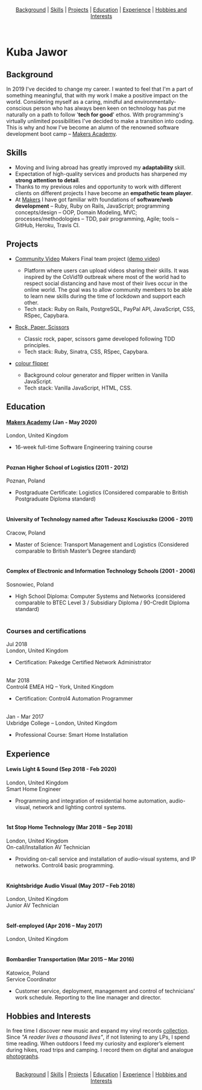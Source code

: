 <p align="center">
</br>
<a href="#background">Background</a> |
<a href="#skills">Skills</a> |
<a href="#projects">Projects</a> |
<a href="#education">Education</a> |
<a href="#experience">Experience</a> |
<a href="#hobbies-and-interests">Hobbies and Interests</a>
</p>
</br>

# Kuba Jawor

## Background

In 2019 I've decided to change my career. I wanted to feel that I'm a part of something meaningful, that with my work I make a positive impact on the world. Considering myself as a caring, mindful and environmentally-conscious person who has always been keen on technology has put me naturally on a path to follow '**tech for good**' ethos. With programming's virtually unlimited possibilities I've decided to make a transition into coding. This is why and how I've become an alumn of the renowned software development boot camp – [Makers Academy](https://makers.tech).

## Skills

-   Moving and living abroad has greatly improved my **adaptability** skill.
-   Expectation of high-quality services and products has sharpened my **strong attention to detail**.
-   Thanks to my previous roles and opportunity to work with different clients on different projects I have become an **empathetic team player**.
-   At [Makers](https://makers.tech) I have got familiar with foundations of **software/web development** – Ruby, Ruby on Rails, JavaScript; programming concepts/design – OOP, Domain Modeling, MVC; processes/methodologies – TDD, pair programming, Agile; tools – GitHub, Heroku, Travis CI.

## Projects

-   [Community Video](https://github.com/plkujaw/co-vid20-20) Makers Final team project ([demo video](https://youtu.be/xNpah5xL_l0?t=2597))

    -   Platform where users can upload videos sharing their skills. It was inspired by the CoVid19 outbreak where most of the world had to respect social distancing and have most of their lives occur in the online world. The goal was to allow community members to be able to learn new skills during the time of lockdown and support each other.
    -   Tech stack: Ruby on Rails, PostgreSQL, PayPal API, JavaScript, CSS, RSpec, Capybara.

-   [Rock, Paper, Scissors](https://github.com/plkujaw/rps-challenge)

    -   Classic rock, paper, scissors game developed following TDD principles.
    -   Tech stack: Ruby, Sinatra, CSS, RSpec, Capybara.

-   [colour flipper](https://github.com/plkujaw/js-colour-flipper)
    -   Background colour generator and flipper written in Vanilla JavaScript.
    -   Tech stack: Vanilla JavaScript, HTML, CSS.

## Education

#### [Makers Academy](https://makers.tech) (Jan - May 2020)</br>

London, United Kingdom

-   16-week full-time Software Engineering training course</br></br>

#### Poznan Higher School of Logistics (2011 - 2012)</br>

Poznan, Poland

-   Postgraduate Certificate: Logistics
    (Considered comparable to British Postgraduate Diploma standard)</br></br>

#### University of Technology named after Tadeusz Kosciuszko (2006 - 2011)</br>

Cracow, Poland

-   Master of Science: Transport Management and Logistics
    (Considered comparable to British Master’s Degree standard)</br></br>

#### Complex of Electronic and Information Technology Schools (2001 - 2006)</br>

Sosnowiec, Poland

-   High School Diploma: Computer Systems and Networks
    (considered comparable to BTEC Level 3 / Subsidiary Diploma / 90-Credit Diploma standard)</br></br>

### Courses and certifications

Jul 2018</br>
London, United Kingdom

-   Certification: Pakedge Certified Network Administrator</br></br>

Mar 2018</br>
Control4 EMEA HQ – York, United Kingdom

-   Certification: Control4 Automation Programmer</br></br>

Jan - Mar 2017</br>
Uxbridge College – London, United Kingdom

-   Professional Course: Smart Home Installation

## Experience

#### Lewis Light & Sound (Sep 2018 - Feb 2020)</br>

London, United Kingdom</br>
Smart Home Engineer

-   Programming and integration of residential home automation, audio-visual, network and lighting control systems.</br></br>

#### 1st Stop Home Technology (Mar 2018 – Sep 2018)</br>

London, United Kingdom</br>
On-call/Installation AV Technician

-   Providing on-call service and installation of audio-visual systems, and IP networks. Control4 basic programming.</br></br>

#### Knightsbridge Audio Visual (May 2017 – Feb 2018)</br>

London, United Kingdom</br>
Junior AV Technician</br></br>

#### Self-employed (Apr 2016 – May 2017)</br>

London, United Kingdom</br></br>

#### Bombardier Transportation (Mar 2015 – Mar 2016)</br>

Katowice, Poland</br>
Service Coordinator

-   Customer service, deployment, management and control of technicians’ work schedule. Reporting to the line manager and director.

## Hobbies and Interests

In free time I discover new music and expand my vinyl records [collection](https://www.discogs.com/user/plkujaw/collection).
Since <em>"A reader lives a thousand lives"</em>, if not listening to any LPs, I spend time reading.
When outdoors I feed my curiosity and explorer’s element during hikes, road trips and camping. I record them on digital and analogue [photographs](https://www.hireacamera.com/en-gb/blog/case-studies/customer-case-study-visiting-the-four-corners-of-the-uk-with-the-fujifilm-xe2-xf18-135mm/).
</br>
</br>

<p align="center">
<a href="#background">Background</a> |
<a href="#skills">Skills</a> |
<a href="#projects">Projects</a> |
<a href="#education">Education</a> |
<a href="#experience">Experience</a> |
<a href="#hobbies-and-interests">Hobbies and Interests</a>
</p>
